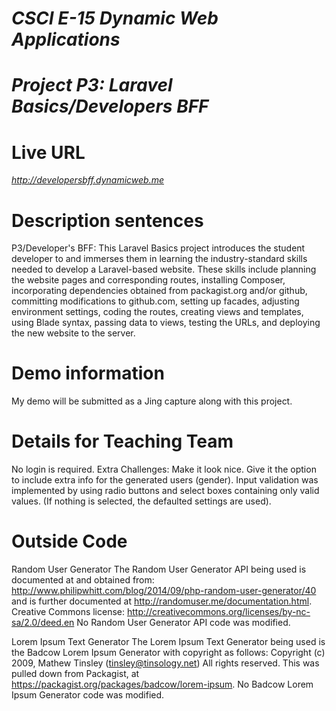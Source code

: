 # ***CSCI E-15 Dynamic Web Applications***
# ***Project P3: Laravel Basics/Developers BFF***
 
# **Live URL**
*http://developersbff.dynamicweb.me*

# **Description sentences**
P3/Developer's BFF: This Laravel Basics project introduces the student developer to and immerses them 
in learning the industry-standard skills needed to develop a Laravel-based website.  These skills include planning the website pages and corresponding routes, installing Composer, incorporating dependencies obtained from packagist.org and/or github, committing modifications to github.com, setting up facades, adjusting environment settings, coding the routes, creating views and templates, using Blade syntax, passing data to views, testing the URLs, and deploying the new website to the server.

# **Demo information** 
My demo will be submitted as a Jing capture along with this project.

# **Details for Teaching Team**
No login is required.
Extra Challenges:
Make it look nice.
Give it the option to include extra info for the generated users (gender).
Input validation was implemented by using radio buttons and select boxes containing only valid values.
(If nothing is selected, the defaulted settings are used).

# **Outside Code**
Random User Generator
The Random User Generator API being used is documented at and obtained from:
http://www.philipwhitt.com/blog/2014/09/php-random-user-generator/40 and is further documented at http://randomuser.me/documentation.html.  Creative Commons license: 
http://creativecommons.org/licenses/by-nc-sa/2.0/deed.en 
No Random User Generator API code was modified.

Lorem Ipsum Text Generator
The Lorem Ipsum Text Generator being used is the Badcow Lorem Ipsum Generator with copyright as follows:
Copyright (c) 2009, Mathew Tinsley (tinsley@tinsology.net) All rights reserved.
This was pulled down from Packagist, at https://packagist.org/packages/badcow/lorem-ipsum.
No Badcow Lorem Ipsum Generator code was modified.
